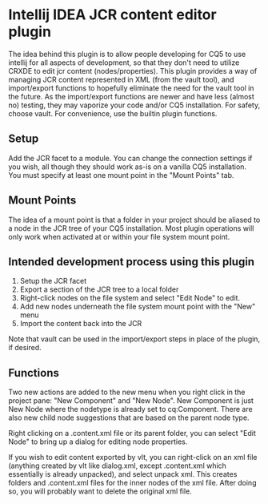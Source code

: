 Intellij IDEA JCR content editor plugin
=======================================

The idea behind this plugin is to allow people developing for CQ5 to use intellij for all aspects of development, so
that they don't need to utilize CRXDE to edit jcr content (nodes/properties).
This plugin provides a way of managing JCR content represented in XML (from the
vault tool), and import/export functions to hopefully eliminate the need for
the vault tool in the future. As the import/export functions are newer and have
less (almost no) testing, they may vaporize your code and/or CQ5 installation.
For safety, choose vault. For convenience, use the builtin plugin functions.

Setup
-----

Add the JCR facet to a module.
You can change the connection settings if you wish, all though they should work
as-is on a vanilla CQ5 installation.
You must specify at least one mount point in the "Mount Points" tab.

Mount Points
------------

The idea of a mount point is that a folder in your project should be aliased to
a node in the JCR tree of your CQ5 installation. Most plugin operations will
only work when activated at or within your file system mount point.

Intended development process using this plugin
----------------------------------------------

1.	Setup the JCR facet
2.	Export a section of the JCR tree to a local folder
3.	Right-click nodes on the file system and select "Edit Node" to edit.
4.	Add new nodes underneath the file system mount point with the "New" menu
5.	Import the content back into the JCR

Note that vault can be used in the import/export steps in place of the plugin,
if desired.


Functions
---------
Two new actions are added to the new menu when you right click in the project
pane: "New Component" and "New Node". New Component is just New Node where the
nodetype is already set to cq:Component. There are also new child node
suggestions that are based on the parent node type.

Right clicking on a .content.xml file or its parent folder, you can select
"Edit Node" to bring up a dialog for editing node properties. 

If you wish to edit content exported by vlt, you can right-click on an xml file
(anything created by vlt like dialog.xml, except .content.xml which essentially
is already unpacked), and select unpack xml. This creates folders and
.content.xml files for the inner nodes of the xml file. After doing so, you 
will probably want to delete the original xml file.

